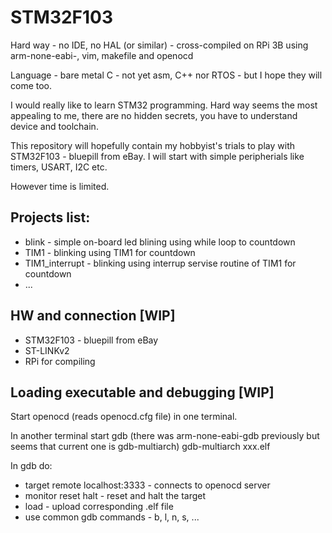 # STM32F103
Hard way - no IDE, no HAL (or similar) - cross-compiled on RPi 3B using arm-none-eabi-, vim, makefile and openocd

Language - bare metal C - not yet asm, C++ nor RTOS - but I hope they will come too.

I would really like to learn STM32 programming. Hard way seems the most appealing to me, there are no hidden secrets, you have to understand device and toolchain.

This repository will hopefully contain my hobbyist's trials to play with STM32F103 - bluepill from eBay. I will start with simple peripherials like timers, USART, I2C etc.

However time is limited.

## Projects list:
* blink - simple on-board led blining using while loop to countdown
* TIM1 - blinking using TIM1 for countdown
* TIM1_interrupt - blinking using interrup servise routine of TIM1 for countdown
* ...

## HW and connection [WIP]
* STM32F103 - bluepill from eBay
* ST-LINKv2
* RPi for compiling

## Loading executable and debugging [WIP]
Start openocd (reads openocd.cfg file) in one terminal.

In another terminal start gdb (there was arm-none-eabi-gdb previously but seems that current one is gdb-multiarch) gdb-multiarch xxx.elf

In gdb do:
* target remote localhost:3333 - connects to openocd server
* monitor reset halt - reset and halt the target
* load - upload corresponding .elf file
* use common gdb commands - b, l, n, s, ...

